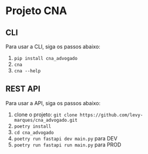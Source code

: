 # Projeto CNA


## CLI

Para usar a CLI, siga os passos abaixo:
1. `pip install cna_advogado`
2. `cna`
3. `cna --help`


## REST API

Para usar a API, siga os passos abaixo:
1. clone o projeto: `git clone https://github.com/levy-marques/cna_advogado.git`
2. `poetry install`
3. `cd cna_advogado`
4. `poetry run fastapi dev main.py` para DEV
5. `poetry run fastapi run main.py` para PROD
